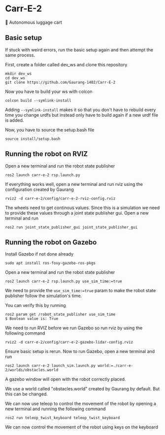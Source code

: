# Carr-E-2

🚃 Autonomous luggage cart

## Basic setup

If stuck with weird errors, run the basic setup again and then attempt the same process.

First, create a folder called dev_ws and clone this repository



```
mkdir dev_ws
cd dev_ws
git clone https://github.com/Gaurang-1402/Carr-E-2
```


Now you have to build your ws with colcon



```
colcon build --symlink-install
```
Adding `--symlink-install` makes it so that you don't have to rebuild every time you change urdfs but instead only have to build again if a new urdf file is added.

Now, you have to source the setup.bash file


```
source install/setup.bash
```


## Running the robot on RVIZ

Open a new terminal and run the robot state publisher

```
ros2 launch carr-e-2 rsp.launch.py
```

If everything works well, open a new terminal and run rviz using the configuration created by Gaurang
```
rviz2 -d carr-e-2/config/carr-e-2-rviz-config.rviz 
```

The wheels need to get continous values. Since this is a simulation we need to provide these values through a joint state publisher gui. Open a new terminal and run

```
ros2 run joint_state_publisher_gui joint_state_publisher_gui
```


## Running the robot on Gazebo

Install Gazebo if not done already

```
sudo apt install ros-foxy-gazebo-ros-pkgs
```

Open a new terminal and run the robot state publisher

```
ros2 launch carr-e-2 rsp.launch.py use_sim_time:=true
```
We need to provide the ```use_sim_time:=true``` param to make the robot state publisher follow the simulation's time.

You can verify this by running
```
ros2 param get /robot_state_publisher use_sim_time 
$ Boolean value is: True
```

We need to run RVIZ before we run Gazebo so run rviz by using the following command

```
rviz2 -d carr-e-2/config/carr-e-2-gazebo-lidar-config.rviz 
```


Ensure basic setup is rerun. Now to run Gazebo, open a new terminal and run 


```
ros2 launch carr-e-2 launch_sim.launch.py world:=./carr-e-2/worlds/obstacles.world
```

A gazebo window will open with the robot correctly placed.

We use a world called "obstacles.world" created by Gaurang by default. But this can be changed.


We can now use teleop to control the movement of the robot by opening a new terminal and running the following command

```
ros2 run teleop_twist_keyboard teleop_twist_keyboard
```

We can now control the movement of the robot using keys on the keyboard

